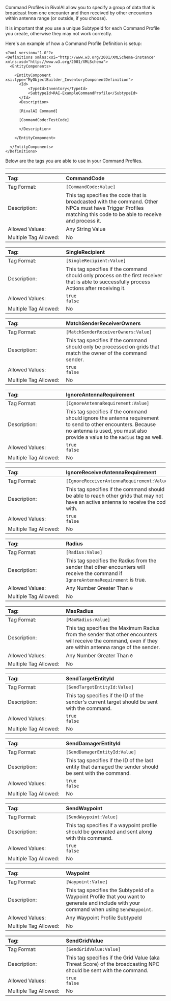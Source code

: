 Command Profiles in RivalAI allow you to specify a group of data that is broadcast from one encounter and then received by other encounters within antenna range (or outside, if you choose).

It is important that you use a unique SubtypeId for each Command Profile you create, otherwise they may not work correctly.

Here's an example of how a Command Profile Definition is setup:  

```
<?xml version="1.0"?>
<Definitions xmlns:xsi="http://www.w3.org/2001/XMLSchema-instance" xmlns:xsd="http://www.w3.org/2001/XMLSchema">
  <EntityComponents>

    <EntityComponent xsi:type="MyObjectBuilder_InventoryComponentDefinition">
      <Id>
          <TypeId>Inventory</TypeId>
          <SubtypeId>RAI-ExampleCommandProfile</SubtypeId>
      </Id>
      <Description>

      [RivalAI Command]
      
      [CommandCode:TestCode]
      
      </Description>
      
    </EntityComponent>

  </EntityComponents>
</Definitions>
```

Below are the tags you are able to use in your Command Profiles.

***

<!--CommandCode-->
|Tag:&nbsp;&nbsp;&nbsp;&nbsp;&nbsp;&nbsp;&nbsp;&nbsp;&nbsp;&nbsp;&nbsp;&nbsp;&nbsp;&nbsp;&nbsp;&nbsp;&nbsp;&nbsp;&nbsp;&nbsp;&nbsp;&nbsp;&nbsp;&nbsp;&nbsp;&nbsp;&nbsp;&nbsp;&nbsp;&nbsp;&nbsp;|CommandCode|
|:----|:----|
|Tag Format:|`[CommandCode:Value]`|
|Description:|This tag specifies the code that is broadcasted with the command. Other NPCs must have Trigger Profiles matching this code to be able to receive and process it.|
|Allowed Values:|Any String Value|
|Multiple Tag Allowed:|No|

<!--SingleRecipient-->
|Tag:&nbsp;&nbsp;&nbsp;&nbsp;&nbsp;&nbsp;&nbsp;&nbsp;&nbsp;&nbsp;&nbsp;&nbsp;&nbsp;&nbsp;&nbsp;&nbsp;&nbsp;&nbsp;&nbsp;&nbsp;&nbsp;&nbsp;&nbsp;&nbsp;&nbsp;&nbsp;&nbsp;&nbsp;&nbsp;&nbsp;&nbsp;|SingleRecipient|
|:----|:----|
|Tag Format:|`[SingleRecipient:Value]`|
|Description:|This tag specifies if the command should only process on the first receiver that is able to successfully process Actions after receiving it.|
|Allowed Values:|`true`<br>`false`|
|Multiple Tag Allowed:|No|

<!--MatchSenderReceiverOwners-->
|Tag:&nbsp;&nbsp;&nbsp;&nbsp;&nbsp;&nbsp;&nbsp;&nbsp;&nbsp;&nbsp;&nbsp;&nbsp;&nbsp;&nbsp;&nbsp;&nbsp;&nbsp;&nbsp;&nbsp;&nbsp;&nbsp;&nbsp;&nbsp;&nbsp;&nbsp;&nbsp;&nbsp;&nbsp;&nbsp;&nbsp;&nbsp;|MatchSenderReceiverOwners|
|:----|:----|
|Tag Format:|`[MatchSenderReceiverOwners:Value]`|
|Description:|This tag specifies if the command should only be processed on grids that match the owner of the command sender.|
|Allowed Values:|`true`<br>`false`|
|Multiple Tag Allowed:|No|

<!--IgnoreAntennaRequirement-->
|Tag:&nbsp;&nbsp;&nbsp;&nbsp;&nbsp;&nbsp;&nbsp;&nbsp;&nbsp;&nbsp;&nbsp;&nbsp;&nbsp;&nbsp;&nbsp;&nbsp;&nbsp;&nbsp;&nbsp;&nbsp;&nbsp;&nbsp;&nbsp;&nbsp;&nbsp;&nbsp;&nbsp;&nbsp;&nbsp;&nbsp;&nbsp;|IgnoreAntennaRequirement|
|:----|:----|
|Tag Format:|`[IgnoreAntennaRequirement:Value]`|
|Description:|This tag specifies if the command should ignore the antenna requirement to send to other encounters. Because no antenna is used, you must also provide a value to the `Radius` tag as well.|
|Allowed Values:|`true`<br>`false`|
|Multiple Tag Allowed:|No|

<!--IgnoreReceiverAntennaRequirement-->
|Tag:&nbsp;&nbsp;&nbsp;&nbsp;&nbsp;&nbsp;&nbsp;&nbsp;&nbsp;&nbsp;&nbsp;&nbsp;&nbsp;&nbsp;&nbsp;&nbsp;&nbsp;&nbsp;&nbsp;&nbsp;&nbsp;&nbsp;&nbsp;&nbsp;&nbsp;&nbsp;&nbsp;&nbsp;&nbsp;&nbsp;&nbsp;|IgnoreReceiverAntennaRequirement|
|:----|:----|
|Tag Format:|`[IgnoreReceiverAntennaRequirement:Value]`|
|Description:|This tag specifies if the command should be able to reach other grids that may not have an active antenna to receive the code with.|
|Allowed Values:|`true`<br>`false`|
|Multiple Tag Allowed:|No|

<!--Radius-->
|Tag:&nbsp;&nbsp;&nbsp;&nbsp;&nbsp;&nbsp;&nbsp;&nbsp;&nbsp;&nbsp;&nbsp;&nbsp;&nbsp;&nbsp;&nbsp;&nbsp;&nbsp;&nbsp;&nbsp;&nbsp;&nbsp;&nbsp;&nbsp;&nbsp;&nbsp;&nbsp;&nbsp;&nbsp;&nbsp;&nbsp;&nbsp;|Radius|
|:----|:----|
|Tag Format:|`[Radius:Value]`|
|Description:|This tag specifies the Radius from the sender that other encounters will receive the command if `IgnoreAntennaRequirement` is true.|
|Allowed Values:|Any Number Greater Than `0`|
|Multiple Tag Allowed:|No|

<!--MaxRadius-->
|Tag:&nbsp;&nbsp;&nbsp;&nbsp;&nbsp;&nbsp;&nbsp;&nbsp;&nbsp;&nbsp;&nbsp;&nbsp;&nbsp;&nbsp;&nbsp;&nbsp;&nbsp;&nbsp;&nbsp;&nbsp;&nbsp;&nbsp;&nbsp;&nbsp;&nbsp;&nbsp;&nbsp;&nbsp;&nbsp;&nbsp;&nbsp;|MaxRadius|
|:----|:----|
|Tag Format:|`[MaxRadius:Value]`|
|Description:|This tag specifies the Maximum Radius from the sender that other encounters will receive the command, even if they are within antenna range of the sender.|
|Allowed Values:|Any Number Greater Than `0`|
|Multiple Tag Allowed:|No|

<!--SendTargetEntityId-->
|Tag:&nbsp;&nbsp;&nbsp;&nbsp;&nbsp;&nbsp;&nbsp;&nbsp;&nbsp;&nbsp;&nbsp;&nbsp;&nbsp;&nbsp;&nbsp;&nbsp;&nbsp;&nbsp;&nbsp;&nbsp;&nbsp;&nbsp;&nbsp;&nbsp;&nbsp;&nbsp;&nbsp;&nbsp;&nbsp;&nbsp;&nbsp;|SendTargetEntityId|
|:----|:----|
|Tag Format:|`[SendTargetEntityId:Value]`|
|Description:|This tag specifies if the ID of the sender's current target should be sent with the command.|
|Allowed Values:|`true`<br>`false`|
|Multiple Tag Allowed:|No|

<!--SendDamagerEntityId-->
|Tag:&nbsp;&nbsp;&nbsp;&nbsp;&nbsp;&nbsp;&nbsp;&nbsp;&nbsp;&nbsp;&nbsp;&nbsp;&nbsp;&nbsp;&nbsp;&nbsp;&nbsp;&nbsp;&nbsp;&nbsp;&nbsp;&nbsp;&nbsp;&nbsp;&nbsp;&nbsp;&nbsp;&nbsp;&nbsp;&nbsp;&nbsp;|SendDamagerEntityId|
|:----|:----|
|Tag Format:|`[SendDamagerEntityId:Value]`|
|Description:|This tag specifies if the ID of the last entity that damaged the sender should be sent with the command.|
|Allowed Values:|`true`<br>`false`|
|Multiple Tag Allowed:|No|

<!--SendWaypoint-->
|Tag:&nbsp;&nbsp;&nbsp;&nbsp;&nbsp;&nbsp;&nbsp;&nbsp;&nbsp;&nbsp;&nbsp;&nbsp;&nbsp;&nbsp;&nbsp;&nbsp;&nbsp;&nbsp;&nbsp;&nbsp;&nbsp;&nbsp;&nbsp;&nbsp;&nbsp;&nbsp;&nbsp;&nbsp;&nbsp;&nbsp;&nbsp;|SendWaypoint|
|:----|:----|
|Tag Format:|`[SendWaypoint:Value]`|
|Description:|This tag specifies if a waypoint profile should be generated and sent along with this command.|
|Allowed Values:|`true`<br>`false`|
|Multiple Tag Allowed:|No|

<!--Waypoint-->
|Tag:&nbsp;&nbsp;&nbsp;&nbsp;&nbsp;&nbsp;&nbsp;&nbsp;&nbsp;&nbsp;&nbsp;&nbsp;&nbsp;&nbsp;&nbsp;&nbsp;&nbsp;&nbsp;&nbsp;&nbsp;&nbsp;&nbsp;&nbsp;&nbsp;&nbsp;&nbsp;&nbsp;&nbsp;&nbsp;&nbsp;&nbsp;|Waypoint|
|:----|:----|
|Tag Format:|`[Waypoint:Value]`|
|Description:|This tag specifies the SubtypeId of a Waypoint Profile that you want to generate and include with your command when using `SendWaypoint`.|
|Allowed Values:|Any Waypoint Profile SubtypeId|
|Multiple Tag Allowed:|No|

<!--SendGridValue-->
|Tag:&nbsp;&nbsp;&nbsp;&nbsp;&nbsp;&nbsp;&nbsp;&nbsp;&nbsp;&nbsp;&nbsp;&nbsp;&nbsp;&nbsp;&nbsp;&nbsp;&nbsp;&nbsp;&nbsp;&nbsp;&nbsp;&nbsp;&nbsp;&nbsp;&nbsp;&nbsp;&nbsp;&nbsp;&nbsp;&nbsp;&nbsp;|SendGridValue|
|:----|:----|
|Tag Format:|`[SendGridValue:Value]`|
|Description:|This tag specifies if the Grid Value (aka Threat Score) of the broadcasting NPC should be sent with the command.|
|Allowed Values:|`true`<br>`false`|
|Multiple Tag Allowed:|No|
